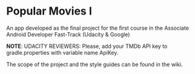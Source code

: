 # Popular Movies I 
An app developed as the final project for the first course in the Associate Android Developer Fast-Track (Udacity &amp; Google)

**NOTE**: UDACITY REVIEWERS: Please, add your TMDb API key to gradle.properties with variable name ApiKey.

The scope of the project and the style guides can be found in the wiki.

